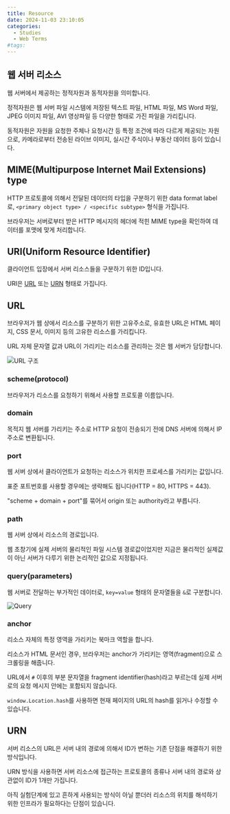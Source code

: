 ```yaml
---
title: Resource
date: 2024-11-03 23:10:05
categories:
  - Studies
  - Web Terms
#tags:
---
```

## 웹 서버 리소스

웹 서버에서 제공하는 정적자원과 동적자원을 의미합니다.

정적자원은 웹 서버 파일 시스템에 저장된 텍스트 파일, HTML 파일, MS Word 파일, JPEG 이미지 파일, AVI 영상파일 등 다양한 형태로 가진 파일을 가리킵니다.

동적자원은 자원을 요청한 주체나 요청시간 등 특정 조건에 따라 다르게 제공되는 자원으로, 카메라로부터 전송된 라이브 이미지, 실시간 주식이나 부동산 데이터 등이 있습니다.

## MIME(Multipurpose Internet Mail Extensions) type

HTTP 프로토콜에 의해서 전달된 데이터의 타입을 구분하기 위한 data format label로, `<primary object type> / <specific subtype>` 형식을 가집니다.

브라우저는 서버로부터 받은 HTTP 메시지의 헤더에 적힌 MIME type을 확인하여 데이터를 포맷에 맞게 처리합니다.

## URI(Uniform Resource Identifier)

클라이언트 입장에서 서버 리소스들을 구분하기 위한 ID입니다.

URI은 [URL](../url) 또는 [URN](../urn) 형태로 가집니다.

## URL

브라우저가 웹 상에서 리소스를 구분하기 위한 고유주소로, 유효한 URL은 HTML 페이지, CSS 문서, 이미지 등의 고유한 리소스를 가리킵니다.

URL 자체 문자열 값과 URL이 가리키는 리소스를 관리하는 것은 웹 서버가 담당합니다.

![URL 구조](/images/url_structure.png)

### scheme(protocol)

브라우저가 리소스를 요청하기 위해서 사용할 프로토콜 이름입니다.

### domain

목적지 웹 서버를 가리키는 주소로 HTTP 요청이 전송되기 전에 DNS 서버에 의해서 IP 주소로 변환됩니다.

### port

웹 서버 상에서 클라이언트가 요청하는 리소스가 위치한 프로세스를 가리키는 값입니다.

표준 포트번호를 사용할 경우에는 생략해도 됩니다(HTTP = 80, HTTPS = 443).

"scheme + domain + port"를 묶어서 origin 또는 authority라고 부릅니다.

### path

웹 서버 상에서 리소스의 경로입니다.

웹 초창기에 실제 서버의 물리적인 파일 시스템 경로값이었지만 지금은 물리적인 실제값이 아닌 서버가 다루기 위한 논리적인 값으로 지정됩니다.

### query(parameters)

웹 서버로 전달하는 부가적인 데이터로, `key=value` 형태의 문자열들을 `&`로 구분합니다.

![Query](/images/query.png)

### anchor

리소스 자체의 특정 영역을 가리키는 북마크 역할을 합니다.

리소스가 HTML 문서인 경우, 브라우저는 anchor가 가리키는 영역(fragment)으로 스크롤링을 해줍니다.

URL에서 `#` 이후의 부분 문자열을 fragment identifier(hash)라고 부르는데 실제 서버로의 요청 메시지 안에는 포함되지 않습니다.

`window.Location.hash`를 사용하면 현재 페이지의 URL의 hash를 읽거나 수정할 수 있습니다.

## URN

서버 리소스의 URL은 서버 내의 경로에 의해서 ID가 변하는 기존 단점을 해결하기 위한 방식입니다.

URN 방식을 사용하면 서버 리소스에 접근하는 프로토콜의 종류나 서버 내의 경로와 상관없이 ID가 1개만 가집니다.

아직 실험단계에 있고 흔하게 사용되는 방식이 아닐 뿐더러 리소스의 위치를 해석하기 위한 인프라가 필요하다는 단점이 있습니다.
